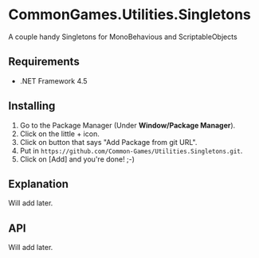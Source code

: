 # CommonGames.Utilities.Singletons
A couple handy Singletons for MonoBehavious and ScriptableObjects

## Requirements
- .NET Framework 4.5

## Installing
1. Go to the Package Manager (Under **Window/Package Manager**). 
2. Click on the little + icon.
3. Click on button that says "Add Package from git URL".
4. Put in `https://github.com/Common-Games/Utilities.Singletons.git`.
5. Click on [Add] and you're done! ;-)

## Explanation
Will add later.

## API
Will add later.